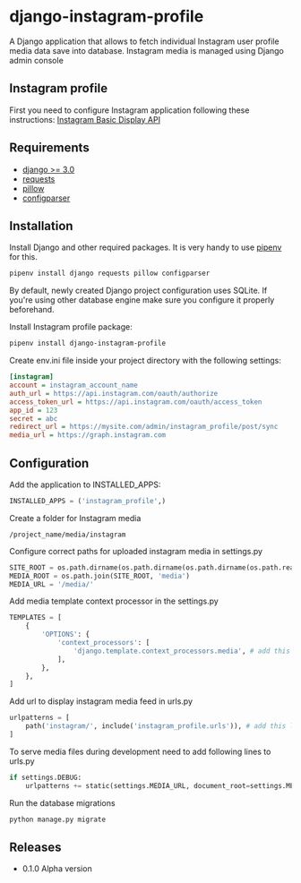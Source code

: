 django-instagram-profile
========================
A Django application that allows to fetch individual Instagram user profile media data save into database.
Instagram media is managed using Django admin console

Instagram profile
----------------------
First you need to configure Instagram application following these instructions:
[Instagram Basic Display API](https://developers.facebook.com/docs/instagram-basic-display-api)

Requirements
------------
* [django >= 3.0](https://www.djangoproject.com/)
* [requests](https://pypi.python.org/pypi/requests)
* [pillow](https://pypi.python.org/pypi/Pillow)
* [configparser](https://pypi.org/project/configparser/)

Installation
------------
Install Django and other required packages. It is very handy to use [pipenv](https://pipenv.readthedocs.io/en/latest/) for this.
```bash
pipenv install django requests pillow configparser
```

By default, newly created Django project configuration uses SQLite. If you're using other database engine make sure you configure it properly beforehand. 

Install Instagram profile package:
```bash
pipenv install django-instagram-profile
```

Create env.ini file inside your project directory with the following settings:
```ini
[instagram]
account = instagram_account_name
auth_url = https://api.instagram.com/oauth/authorize
access_token_url = https://api.instagram.com/oauth/access_token
app_id = 123
secret = abc
redirect_url = https://mysite.com/admin/instagram_profile/post/sync
media_url = https://graph.instagram.com
```

Configuration
-------------
Add the application to INSTALLED_APPS:
```python
INSTALLED_APPS = ('instagram_profile',)
```

Create a folder for Instagram media
```
/project_name/media/instagram
```

Configure correct paths for uploaded instagram media in settings.py
```python
SITE_ROOT = os.path.dirname(os.path.dirname(os.path.dirname(os.path.realpath(__file__))))
MEDIA_ROOT = os.path.join(SITE_ROOT, 'media')
MEDIA_URL = '/media/'
```

Add media template context processor in the settings.py
```python
TEMPLATES = [
    {
        'OPTIONS': {
            'context_processors': [
                'django.template.context_processors.media', # add this line
            ],
        },
    },
]
```

Add url to display instagram media feed in urls.py
```python
urlpatterns = [
    path('instagram/', include('instagram_profile.urls')), # add this line
]
```

To serve media files during development need to add following lines to urls.py
```python
if settings.DEBUG:
    urlpatterns += static(settings.MEDIA_URL, document_root=settings.MEDIA_ROOT)
```

Run the database migrations
```bash
python manage.py migrate
```

Releases
--------
* 0.1.0 Alpha version
